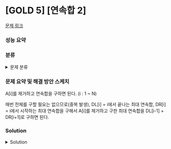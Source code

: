 # [GOLD 5] [연속합 2]

[문제 링크](https://www.acmicpc.net/problem/13398) 

### 성능 요약

### 분류

<details><summary>문제 분류</summary> 

[다이내믹 프로그래밍]

</details>

### 문제 요약 및 해결 방안 스케치

A[i]를 제거하고 연속합을 구하면 된다. (i : 1 ~ N)

매번 전체를 구할 필요는 없으므로(중복 발생), 
DL[i] = i에서 끝나는 최대 연속합,
DR[i] = i에서 시작하는 최대 연속합을 구해서
A[i]를 제거하고 구한 최대 연속합을 DL[i-1] + DR[i+1]로 구하면 된다. 

### Solution

<details><summary>Solution</summary> 

[Source Code]

</details>
